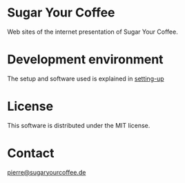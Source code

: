 # Sugar Your Coffee
Web sites of the internet presentation of Sugar Your Coffee.

# Development environment
The setup and software used is explained in [setting-up](doc/setting-up.md)

# License
This software is distributed under the MIT license.

# Contact
pierre@sugaryourcoffee.de

